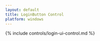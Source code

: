 ```yaml
---
layout: default
title: LoginButton Control
platform: windows
---
```


{% include controls/login-ui-control.md %}